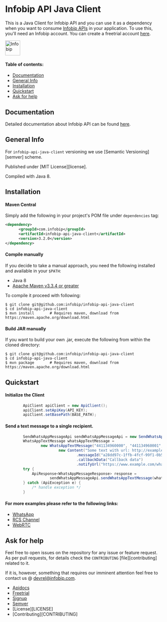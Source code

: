 # Infobip API Java Client

This is a Java Client for Infobip API and you can use it as a dependency when you want to consume [Infobip APIs](https://www.infobip.com/docs/api) in your application.
To use this, you'll need an Infobip account. You can create a freetrial account [here](https://www.infobip.com/signup).

<img src="https://udesigncss.com/wp-content/uploads/2020/01/Infobip-logo-transparent.png" height="48px" alt="Infobip" />

#### Table of contents:
* [Documentation](#documentation)
* [General Info](#general-info)
* [Installation](#installation)
* [Quickstart](#quickstart)
* [Ask for help](#ask-for-help)

## Documentation

Detailed documentation about Infobip API can be found [here](https://www.infobip.com/docs/api).

## General Info
For `infobip-api-java-client` versioning we use [Semantic Versioning][semver] scheme.

Published under [MIT License][license].

Compiled with Java 8.

## Installation

#### Maven Central

Simply add the following in your project's POM file under `dependencies` tag:

```xml
<dependency>
      <groupId>com.infobip</groupId>
      <artifactId>infobip-api-java-client</artifactId>
      <version>3.2.0</version>
</dependency>
```

#### Compile manually

If you decide to take a manual approach, you need the following installed and available in your `$PATH`:
- Java 8
- [Apache Maven v3.3.4 or greater](https://maven.apache.org/download.cgi)

To compile it proceed with following:

    $ git clone git@github.com:infobip/infobip-api-java-client
    $ cd infobip-api-java-client
    $ mvn install       # Requires maven, download from https://maven.apache.org/download.html

#### Build JAR manually
If you want to build your own .jar, execute the following from within the cloned directory:

    $ git clone git@github.com:infobip/infobip-api-java-client
    $ cd infobip-api-java-client
    $ mvn package       # Requires maven, download from https://maven.apache.org/download.html
    
## Quickstart

#### Initialize the Client

```java
        ApiClient apiClient = new ApiClient();
        apiClient.setApiKey(API_KEY);
        apiClient.setBasePath(BASE_PATH);
```

#### Send a text message to a single recipient.

```java
        SendWhatsAppMessageApi sendWhatsAppMessageApi = new SendWhatsAppMessageApi(apiClient);
        WhatsAppTextMessage whatsAppTextMessage =
                new WhatsAppTextMessage("441134960000", "441134960001",
                        new Content("Some text with url: http://example.com").previewUrl(true))
                                .messageId("a28dd97c-1ffb-4fcf-99f1-0b557ed381da")
                                .callbackData("Callback data")
                                .notifyUrl("https://www.example.com/whatsapp");
        try {
            ApiResponse<WhatsAppMessageResponse> response =
                    sendWhatsAppMessageApi.sendWhatsAppTextMessage(whatsAppTextMessage);
        } catch (ApiException e) {
            /* handle exception */
        }
```

#### For more examples please refer to the following links:

- [WhatsApp](src/main/java/com/infobip/client/channels/whatsapp/)
- [RCS Channel](src/main/java/com/infobip/client/channels/rcs/)
- [WebRTC](src/main/java/com/infobip/client/channels/webrtc/)

## Ask for help

Feel free to open issues on the repository for any issue or feature request. As per pull requests, for details check the `CONTRIBUTING` [file][contributing] related to it.

If it is, however, something that requires our imminent attention feel free to contact us @ [devrel@infobip.com](mailto:devrel@infobip.com).

- [Apidocs](https://www.infobip.com/docs/api)
- [Freetrial](https://www.infobip.com/docs/freetrial)
- [Signup](https://www.infobip.com/signup)
- [Semver](https://semver.org)
- [License][LICENSE]
- [Contributing][CONTRIBUTING]
